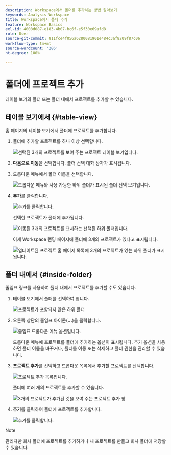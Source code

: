 ```yaml
---
description: Workspace에서 폴더를 추가하는 방법 알아보기
keywords: Analysis Workspace
title: Workspace에서 폴더 추가
feature: Workspace Basics
exl-id: 4008d087-e183-4b07-bc6f-e5f30e69afd8
role: User
source-git-commit: 811fce4f056a6280081901e484c3af8209f87c06
workflow-type: tm+mt
source-wordcount: '286'
ht-degree: 100%

---
```


# 폴더에 프로젝트 추가

테이블 보기의 폴더 또는 폴더 내에서 프로젝트를 추가할 수 있습니다.

## 테이블 보기에서 {#table-view}

홈 페이지의 테이블 보기에서 폴더에 프로젝트를 추가합니다.

1. 폴더에 추가할 프로젝트를 하나 이상 선택합니다.

   ![선택된 3개의 프로젝트를 보여 주는 프로젝트 테이블 보기입니다.](/help/analysis-workspace/build-workspace-project/assets/move-tv-selected.png)

1. **다음으로 이동**&#x200B;을 선택합니다. 폴더 선택 대화 상자가 표시됩니다.

1. 드롭다운 메뉴에서 폴더 이름을 선택합니다.

   ![드롭다운 메뉴와 사용 가능한 하위 폴더가 표시된 폴더 선택 보기입니다.](/help/analysis-workspace/build-workspace-project/assets/move-select-folder.png)

1. **추가**&#x200B;를 클릭합니다.

   ![추가를 클릭합니다.](/help/analysis-workspace/build-workspace-project/assets/move-add.png)

   선택한 프로젝트가 폴더에 추가됩니다.

   ![이동된 3개의 프로젝트를 표시하는 선택된 하위 폴더입니다.](/help/analysis-workspace/build-workspace-project/assets/move-projects-added.png)

   이제 Workspace 랜딩 페이지에 폴더에 3개의 프로젝트가 있다고 표시됩니다.

   ![업데이트된 프로젝트 홈 페이지 목록에 3개의 프로젝트가 있는 하위 폴더가 표시됩니다.](/help/analysis-workspace/build-workspace-project/assets/move-folders-updated.png)

## 폴더 내에서 {#inside-folder}

줄임표 링크를 사용하여 폴더 내에서 프로젝트를 추가할 수도 있습니다.

1. 테이블 보기에서 폴더를 선택하여 엽니다.

   ![프로젝트가 포함되지 않은 하위 폴더](/help/analysis-workspace/build-workspace-project/assets/move-open-folder.png)

1. 오른쪽 상단의 줄임표 아이콘(**...**)을 클릭합니다.

   ![줄임표 드롭다운 메뉴 옵션입니다.](/help/analysis-workspace/build-workspace-project/assets/add-projects-elipsis.png)

   드롭다운 메뉴에 프로젝트를 폴더에 추가하는 옵션이 표시됩니다. 추가 옵션을 사용하면 폴더 이름을 바꾸거나, 폴더를 이동 또는 삭제하고 폴더 권한을 관리할 수 있습니다.

1. **프로젝트 추가**&#x200B;를 선택하고 드롭다운 목록에서 추가할 프로젝트를 선택합니다.

   ![프로젝트 추가 목록입니다.](/help/analysis-workspace/build-workspace-project/assets/select-add-projects.png)

   폴더에 여러 개의 프로젝트를 추가할 수 있습니다.

   ![3개의 프로젝트가 추가된 것을 보여 주는 프로젝트 추가 창](/help/analysis-workspace/build-workspace-project/assets/move-add-multiple-projects.png)

1. **추가**&#x200B;를 클릭하여 폴더에 프로젝트를 추가합니다.

   ![추가를 클릭합니다.](/help/analysis-workspace/build-workspace-project/assets/move-added-items.png)


>[!NOTE]
>
>관리자만 회사 폴더에 프로젝트를 추가하거나 새 프로젝트를 만들고 회사 폴더에 저장할 수 있습니다.

